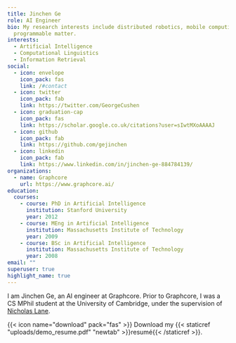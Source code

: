 ```yaml
---
title: Jinchen Ge
role: AI Engineer
bio: My research interests include distributed robotics, mobile computing and
  programmable matter.
interests:
  - Artificial Intelligence
  - Computational Linguistics
  - Information Retrieval
social:
  - icon: envelope
    icon_pack: fas
    link: /#contact
  - icon: twitter
    icon_pack: fab
    link: https://twitter.com/GeorgeCushen
  - icon: graduation-cap
    icon_pack: fas
    link: https://scholar.google.co.uk/citations?user=sIwtMXoAAAAJ
  - icon: github
    icon_pack: fab
    link: https://github.com/gejinchen
  - icon: linkedin
    icon_pack: fab
    link: https://www.linkedin.com/in/jinchen-ge-884784139/
organizations:
  - name: Graphcore
    url: https://www.graphcore.ai/
education:
  courses:
    - course: PhD in Artificial Intelligence
      institution: Stanford University
      year: 2012
    - course: MEng in Artificial Intelligence
      institution: Massachusetts Institute of Technology
      year: 2009
    - course: BSc in Artificial Intelligence
      institution: Massachusetts Institute of Technology
      year: 2008
email: ""
superuser: true
highlight_name: true
---
```

I am Jinchen Ge, an AI engineer at Graphcore. Prior to Graphcore, I was a CS MPhil student at the University of Cambridge, under the supervision of [Nicholas Lane](http://niclane.org/).

{{< icon name="download" pack="fas" >}} Download my {{< staticref "uploads/demo_resume.pdf" "newtab" >}}resumé{{< /staticref >}}.